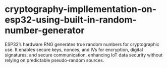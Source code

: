 # cryptography-impllementation-on-esp32-using-built-in-random-number-generator
ESP32’s hardware RNG generates true random numbers for cryptographic use. It enables secure keys, nonces, and IVs for encryption, digital signatures, and secure communication, enhancing IoT data security without relying on predictable pseudo-random sources.
